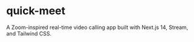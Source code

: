 # quick-meet
A Zoom-inspired real-time video calling app built with Next.js 14, Stream, and Tailwind CSS.
